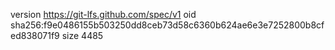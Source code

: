 version https://git-lfs.github.com/spec/v1
oid sha256:f9e0486155b503250dd8ceb73d58c6360b624ae6e3e7252800b8cfed838071f9
size 4485
